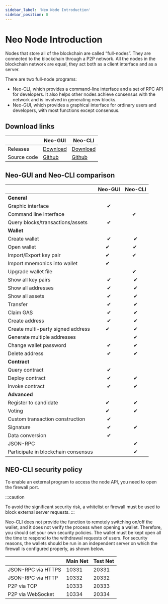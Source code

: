```yaml
---
sidebar_label: 'Neo Node Introduction'
sidebar_position: 0
---
```


# Neo Node Introduction
Nodes that store all of the blockchain are called “full-nodes”. They are connected to the blockchain through a P2P network. All the nodes in the blockchain network are equal, they act both as a client interface and as a server.

There are two full-node programs:

- Neo-CLI, which provides a command-line interface and a set of RPC API for developers. It also helps other nodes achieve consensus with the network and is involved in generating new blocks.
- Neo-GUI, which provides a graphical interface for ordinary users and developers, with most functions except consensus.

## Download links

|      | Neo-GUI                        | Neo-CLI                        |
| ---- | ---------------------------------------- | ---------------------------------------- |
| Releases | [Download](https://github.com/neo-ngd/Neo3-GUI/releases) | [Download](https://github.com/neo-project/neo-cli/releases) |
| Source code | [Github](https://github.com/neo-ngd/Neo3-GUI) | [Github](https://github.com/neo-project/neo-cli) |

## Neo-GUI and Neo-CLI comparison

|           | Neo-GUI  | Neo-CLI  |
| --------- | :--: | :--: |
| **General** |  |  |
| Graphic interface | ✔   |      |
| Command line interface |      | ✔   |
| Query blocks/transactions/assets | ✔   |      |
| **Wallet** |  |  |
| Create wallet | ✔   | ✔   |
| Open wallet | ✔   | ✔ |
| Import/Export key pair | ✔   | ✔   |
| Import mnemonics into wallet | ✔   |    |
| Upgrade wallet file |    | ✔   |
| Show all key pairs | ✔   | ✔   |
| Show all addresses | ✔   | ✔   |
| Show all assets | ✔   | ✔   |
| Transfer | ✔   | ✔   |
| Claim GAS | ✔   | ✔ |
| Create address | ✔   | ✔   |
| Create multi-party signed address | ✔   | ✔ |
| Generate multiple addresses |      | ✔   |
| Change wallet password | ✔   | ✔    |
| Delete address | ✔   | ✔ |
| **Contract** |  |  |
| Query contract | ✔   |    |
| Deploy contract | ✔   | ✔   |
| Invoke contract | ✔   | ✔   |
| **Advanced** |  |  |
| Register to candidate | ✔   | ✔ |
| Voting | ✔   | ✔ |
| Custom transaction construction | ✔   |  |
| Signature | ✔   | ✔ |
| Data conversion | ✔   |  |
| JSON-RPC |      | ✔   |
| Participate in blockchain consensus |      | ✔   |

## NEO-CLI security policy

To enable an external program to access the node API, you need to open the firewall port. 

:::caution

To avoid the significant security risk, a whitelist or firewall must be used to block external server requests.
:::

Neo-CLI does not provide the function to remotely switching on/off the wallet, and it does not verify the process when opening a wallet. Therefore, you should set your own security policies. The wallet must be kept open all the time to respond to the withdrawal requests of users. For security reasons, the wallets should be run in an independent server on which the firewall is configured properly, as shown below. 

|                    | Main Net | Test Net |
| ------------------ | ------------ | ------------- |
| JSON-RPC via HTTPS | 10331        | 20331         |
| JSON-RPC via HTTP  | 10332        | 20332         |
| P2P via TCP        | 10333        | 20333         |
| P2P via WebSocket  | 10334        | 20334         |



